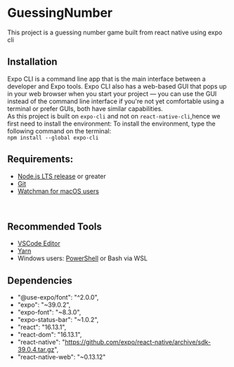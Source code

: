 # GuessingNumber
This project is a guessing number game built from react native using expo cli
<br>
## Installation
Expo CLI is a command line app that is the main interface between a developer and Expo tools. Expo CLI also has a web-based GUI that pops up in your web browser when you start your project — you can use the GUI instead of the command line interface if you're not yet comfortable using a terminal or prefer GUIs, both have similar capabilities.
<br>
As this project is built on `expo-cli` and not on `react-native-cli`,hence we first need to install the environment:
To install the environment, type the following command on the terminal:
<br>
`npm install --global expo-cli`
<br>
## Requirements:

* [Node.js LTS release](https://nodejs.org/en/) or greater
* [Git](https://git-scm.com/)
* [Watchman for macOS users](https://facebook.github.io/watchman/docs/install#buildinstall)
<br>

## Recommended Tools
* [VSCode Editor](https://code.visualstudio.com/download)
* [Yarn](https://classic.yarnpkg.com/en/docs/install#windows-stable)
* Windows users: [PowerShell](https://docs.microsoft.com/en-us/powershell/scripting/install/installing-powershell-core-on-windows?view=powershell-7.1) or Bash via WSL

## Dependencies
  * "@use-expo/font": "^2.0.0",
  * "expo": "~39.0.2",
  * "expo-font": "~8.3.0",
  * "expo-status-bar": "~1.0.2",
  * "react": "16.13.1",
  * "react-dom": "16.13.1",
  * "react-native": "https://github.com/expo/react-native/archive/sdk-39.0.4.tar.gz",
  * "react-native-web": "~0.13.12"
